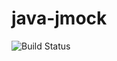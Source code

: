 # java-jmock

![Build Status](https://travis-ci.org/cyber-dojo-languages/java-jmock.svg?branch=master)

